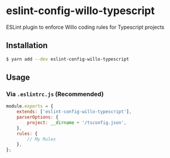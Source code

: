 # eslint-config-willo-typescript

ESLint plugin to enforce Willo coding rules for Typescript projects

## Installation

```sh
$ yarn add --dev eslint-config-willo-typescript
```

## Usage

### Via `.eslintrc.js` (Recommended)

```js
module.exports = {
    extends: ['eslint-config-willo-typescript'],
    parserOptions: {
        project: __dirname + '/tsconfig.json',
    },
    rules: {
        // My Rules
    },
};
```
